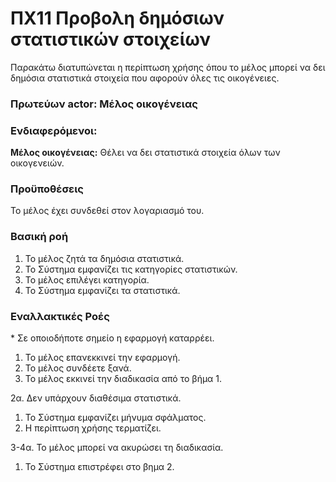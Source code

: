 # ΠΧ11 Προβολη δημόσιων στατιστικών στοιχείων
Παρακάτω διατυπώνεται η περίπτωση χρήσης όπου το μέλος μπορεί να δει δημόσια στατιστικά στοιχεία που αφορούν όλες τις οικογένειες.

### Πρωτεύων actor: Μέλος οικογένειας

### Ενδιαφερόμενοι:

**Μέλος οικογένειας:** Θέλει να δει στατιστικά στοιχεία όλων των οικογενειών.

### Προϋποθέσεις
Το μέλος έχει συνδεθεί στον λογαριασμό του.

### Βασική ροή
1. Το μέλος ζητά τα δημόσια στατιστικά.
2. Το Σύστημα εμφανίζει τις κατηγορίες στατιστικών.
3. Το μέλος επιλέγει κατηγορία.
4. Το Σύστημα εμφανίζει τα στατιστικά.

### Εναλλακτικές Ροές
\* Σε οποιοδήποτε σημείο η εφαρμογή καταρρέει.
1. Το μέλος επανεκκινεί την εφαρμογή.
2. Το μέλος συνδέετε ξανά.
3. Το μέλος εκκινεί την διαδικασία από το βήμα 1.
   
2α. Δεν υπάρχουν διαθέσιμα στατιστικά.
1. Το Σύστημα εμφανίζει μήνυμα σφάλματος.
2. Η περίπτωση χρήσης τερματίζει.

3-4α. Το μέλος μπορεί να ακυρώσει τη διαδικασία.
1. Το Σύστημα επιστρέφει στο βημα 2.
